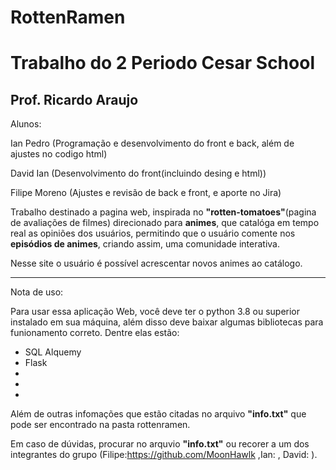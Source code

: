 # RottenRamen
Trabalho do 2 Periodo Cesar School
===================================

Prof. Ricardo Araujo
-----------------------------------


Alunos:

Ian Pedro (Programação e desenvolvimento do front e back, além de ajustes no codigo html)

David Ian (Desenvolvimento do front(incluindo desing e html))

Filipe Moreno (Ajustes e revisão de back e front, e aporte no Jira)

Trabalho destinado a pagina web, inspirada no **"rotten-tomatoes"**(pagina de avaliações de filmes) direcionado para **animes**, que catalóga em tempo real as opiniões dos usuários, permitindo que o usuário comente nos **episódios de animes**, criando assim, uma comunidade interativa.

Nesse site o usuário é possível acrescentar novos animes ao catálogo.

-----------------------------------

Nota de uso:

Para usar essa aplicação Web, você deve ter o python 3.8 ou superior instalado em sua máquina, além disso deve baixar algumas bibliotecas para funionamento correto.
Dentre elas estão:
- SQL Alquemy
- Flask
-
-
-
Além de outras infomações que estão citadas no arquivo **"info.txt"** que pode ser encontrado na pasta rottenramen.

Em caso de dúvidas, procurar no arquvio **"info.txt"** ou recorer a um dos integrantes do grupo (Filipe:https://github.com/MoonHawlk ,Ian: , David: ).

